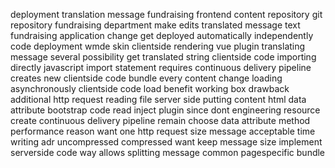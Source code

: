 deployment translation message fundraising frontend content repository git repository fundraising department make edits translated message text fundraising application change get deployed automatically independently code deployment wmde skin clientside rendering vue plugin translating message several possibility get translated string clientside code importing directly javascript import statement requires continuous delivery pipeline creates new clientside code bundle every content change loading asynchronously clientside code load benefit working box drawback additional http request reading file server side putting content html data attribute bootstrap code read inject plugin since dont engineering resource create continuous delivery pipeline remain choose data attribute method performance reason want one http request size message acceptable time writing adr uncompressed compressed want keep message size implement serverside code way allows splitting message common pagespecific bundle
